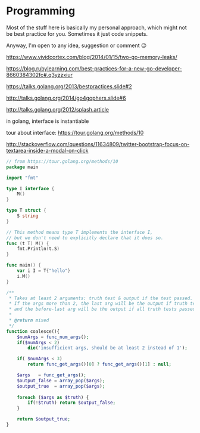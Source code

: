 # Programming

Most of the stuff here is basically my personal approach, which might not be best practice for you. Sometimes it just code snippets. 

Anyway, I'm open to any idea, suggestion or comment 😉

https://www.vividcortex.com/blog/2014/01/15/two-go-memory-leaks/

https://blog.rubylearning.com/best-practices-for-a-new-go-developer-8660384302fc#.q3yzzxiur

https://talks.golang.org/2013/bestpractices.slide#2

http://talks.golang.org/2014/go4gophers.slide#6

http://talks.golang.org/2012/splash.article

in golang, interface is instantiable

tour about interface: https://tour.golang.org/methods/10

http://stackoverflow.com/questions/11634809/twitter-bootstrap-focus-on-textarea-inside-a-modal-on-click

```go
// from https://tour.golang.org/methods/10
package main

import "fmt"

type I interface {
	M()
}

type T struct {
	S string
}

// This method means type T implements the interface I,
// but we don't need to explicitly declare that it does so.
func (t T) M() {
	fmt.Println(t.S)
}

func main() {
	var i I = T{"hello"}
	i.M()
}
```

```php
/**
 * Takes at least 2 arguments: truth test & output if the test passed.
 * If the args more than 2, the last arg will be the output if truth tests failed,
 * and the before-last arg will be the output if all truth tests passed.
 * 
 * @return mixed
 */
function coalesce(){
	$numArgs = func_num_args();
	if($numArgs < 2)
		die('insufficient args, should be at least 2 instead of 1');

	if( $numArgs < 3)
		return func_get_args()[0] ? func_get_args()[1] : null;

	$args   = func_get_args();
	$output_false = array_pop($args);
	$output_true  = array_pop($args);
	
	foreach ($args as $truth) {
		if(!$truth) return $output_false;
	}

	return $output_true;
}
```